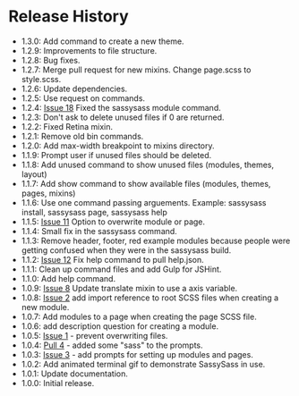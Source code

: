 # Release History

* 1.3.0: Add command to create a new theme.
* 1.2.9: Improvements to file structure.
* 1.2.8: Bug fixes.
* 1.2.7: Merge pull request for new mixins. Change page.scss to style.scss.
* 1.2.6: Update dependencies.
* 1.2.5: Use request on commands.
* 1.2.4: [Issue 18](https://github.com/ryanburgess/sassysass/issues/18) Fixed the sassysass module command.
* 1.2.3: Don't ask to delete unused files if 0 are returned.
* 1.2.2: Fixed Retina mixin.
* 1.2.1: Remove old bin commands.
* 1.2.0: Add max-width breakpoint to mixins directory.
* 1.1.9: Prompt user if unused files should be deleted.
* 1.1.8: Add unused command to show unused files (modules, themes, layout)
* 1.1.7: Add show command to show available files (modules, themes, pages, mixins)
* 1.1.6: Use one command passing arguements. Example: sassysass install, sassysass page, sassysass help
* 1.1.5: [Issue 11](https://github.com/ryanburgess/sassysass/issues/11) Option to overwrite module or page.
* 1.1.4: Small fix in the sassysass command.
* 1.1.3: Remove header, footer, red example modules because people were getting confused when they were in the sassysass build.
* 1.1.2: [Issue 12](https://github.com/ryanburgess/sassysass/issues/12) Fix help command to pull help.json.
* 1.1.1: Clean up command files and add Gulp for JSHint.
* 1.1.0: Add help command.
* 1.0.9: [Issue 8](https://github.com/ryanburgess/sassysass/issues/8) Update translate mixin to use a axis variable.
* 1.0.8: [Issue 2](https://github.com/ryanburgess/sassysass/issues/2) add import reference to root SCSS files when creating a new module.
* 1.0.7: Add modules to a page when creating the page SCSS file.
* 1.0.6: add description question for creating a module.
* 1.0.5: [Issue 1](https://github.com/ryanburgess/sassysass/issues/1) - prevent overwriting files.
* 1.0.4: [Pull 4](https://github.com/ryanburgess/sassysass/pull/4) - added some "sass" to the prompts.
* 1.0.3: [Issue 3](https://github.com/ryanburgess/sassysass/issues/3) - add prompts for setting up modules and pages.
* 1.0.2: Add animated terminal gif to demonstrate SassySass in use.
* 1.0.1: Update documentation.
* 1.0.0: Initial release.